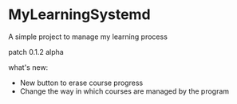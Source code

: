 # MyLearningSystemd

A simple project to manage my learning process

patch 0.1.2 alpha

what's new:

- New button to erase course progress
- Change the way in which courses are managed by the program
